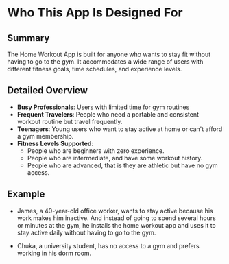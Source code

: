 # Who This App Is Designed For

## Summary
The Home Workout App is built for anyone who wants to stay fit without having to go to the gym. It accommodates a wide range of users with different fitness goals, time schedules, and experience levels.

## Detailed Overview
- **Busy Professionals**: Users with limited time for gym routines
- **Frequent Travelers**: People who need a portable and consistent workout routine but travel frequently.
- **Teenagers**: Young users who want to stay active at home or can't afford a gym membership.
- **Fitness Levels Supported**:
   - People who are beginners with zero experience.
   - People who are intermediate, and have some workout history.
   - People who are advanced, that is they are athletic but have no gym access.

## Example
- James, a 40-year-old office worker, wants to stay active because his work makes him inactive. And instead of going to spend several hours or minutes at the gym, he installs the home workout app and uses it to stay active daily without having to go to the gym. 

- Chuka, a university student, has no access to a gym and prefers working in his dorm room.

